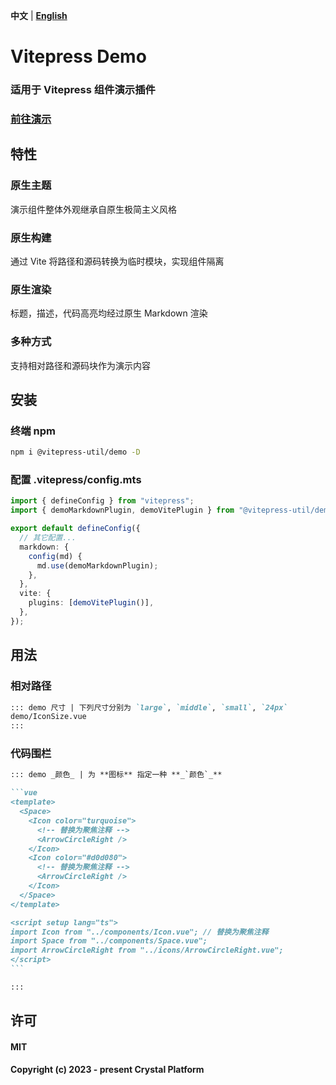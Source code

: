 **中文** | [**English**](./README.md)

# Vitepress Demo

### 适用于 Vitepress 组件演示插件

### [前往演示](https://xhanl.github.io/vitepress-util-doc/zh/examples.html#%E7%A4%BA%E4%BE%8B)

## 特性

### 原生主题

演示组件整体外观继承自原生极简主义风格

### 原生构建

通过 Vite 将路径和源码转换为临时模块，实现组件隔离

### 原生渲染

标题，描述，代码高亮均经过原生 Markdown 渲染

### 多种方式

支持相对路径和源码块作为演示内容

## 安装

### 终端 npm

```sh
npm i @vitepress-util/demo -D
```

### 配置 .vitepress/config.mts

```ts
import { defineConfig } from "vitepress";
import { demoMarkdownPlugin, demoVitePlugin } from "@vitepress-util/demo";

export default defineConfig({
  // 其它配置...
  markdown: {
    config(md) {
      md.use(demoMarkdownPlugin);
    },
  },
  vite: {
    plugins: [demoVitePlugin()],
  },
});
```

## 用法

### 相对路径

```md
::: demo 尺寸 | 下列尺寸分别为 `large`, `middle`, `small`, `24px`
demo/IconSize.vue
:::
```

### 代码围栏

````md
::: demo _颜色_ | 为 **图标** 指定一种 **_`颜色`_**

```vue
<template>
  <Space>
    <Icon color="turquoise">
      <!-- 替换为聚焦注释 -->
      <ArrowCircleRight />
    </Icon>
    <Icon color="#d0d080">
      <!-- 替换为聚焦注释 -->
      <ArrowCircleRight />
    </Icon>
  </Space>
</template>

<script setup lang="ts">
import Icon from "../components/Icon.vue"; // 替换为聚焦注释
import Space from "../components/Space.vue";
import ArrowCircleRight from "../icons/ArrowCircleRight.vue";
</script>
```

:::
````

## 许可

#### MIT

#### Copyright (c) 2023 - present Crystal Platform

